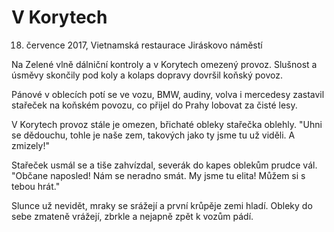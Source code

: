 

# V Korytech
  18. července 2017, Vietnamská restaurace Jiráskovo náměstí

Na Zelené vlně dálniční kontroly
a v Korytech omezený provoz.
Slušnost a úsměvy skončily pod koly
a kolaps dopravy dovršil koňský povoz.

Pánové v oblecích potí se ve vozu,
BMW, audiny, volva i mercedesy
zastavil stařeček na koňském povozu,
co přijel do Prahy lobovat za čisté lesy.

V Korytech provoz stále je omezen,
břichaté obleky stařečka oblehly.
"Uhni se dědouchu, tohle je naše zem,
takových jako ty jsme tu už viděli. A zmizely!"

Stařeček usmál se a tiše zahvízdal,
severák do kapes oblekům prudce vál.
"Občane naposled! Nám se neradno smát.
My jsme tu elita! Můžem si s tebou hrát."

Slunce už nevidět, mraky se srážejí
a první krůpěje zemi hladí.
Obleky do sebe zmateně vrážejí,
zbrkle a nejapně zpět k vozům pádí.
